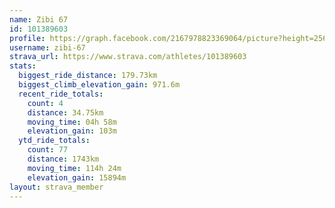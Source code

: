 ```yaml
---
name: Zibi 67
id: 101389603
profile: https://graph.facebook.com/2167978823369064/picture?height=256&width=256
username: zibi-67
strava_url: https://www.strava.com/athletes/101389603
stats:
  biggest_ride_distance: 179.73km
  biggest_climb_elevation_gain: 971.6m
  recent_ride_totals:
    count: 4
    distance: 34.75km
    moving_time: 04h 58m
    elevation_gain: 103m
  ytd_ride_totals:
    count: 77
    distance: 1743km
    moving_time: 114h 24m
    elevation_gain: 15894m
layout: strava_member
--- 
```

